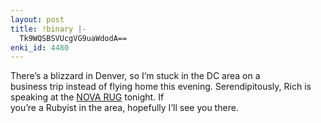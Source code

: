 ```yaml
---
layout: post
title: !binary |-
  Tk9WQSBSVUcgVG9uaWdodA==
enki_id: 4480
---
```


There’s a blizzard in Denver, so I’m stuck in the DC area on a  
business trip instead of flying home this evening. Serendipitously, Rich
is  
speaking at the <a href="http://novarug.org">NOVA RUG</a> tonight. If  
you’re a Rubyist in the area, hopefully I’ll see you there.
